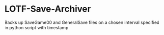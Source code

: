 # LOTF-Save-Archiver
Backs up SaveGame00 and GeneralSave files on a chosen interval specified in python script with timestamp
